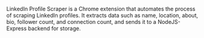 LinkedIn Profile Scraper is a Chrome extension that automates the process of scraping LinkedIn profiles. It extracts data such as name, location, about, bio, follower count, and connection count, and sends it to a NodeJS-Express backend for storage.


